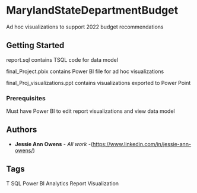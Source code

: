 # MarylandStateDepartmentBudget

Ad hoc visualizations to support 2022 budget recommendations 

## Getting Started

report.sql contains TSQL code for data model


final_Project.pbix contains Power BI file for ad hoc visualizations


final_Proj_visualizations.ppt contains visualizations exported to Power Point 

### Prerequisites

Must have Power BI to edit report visualizations and view data model


## Authors

* **Jessie Ann Owens** - *All work* -(https://www.linkedin.com/in/jessie-ann-owens/)

## Tags
T SQL Power BI Analytics Report Visualization
